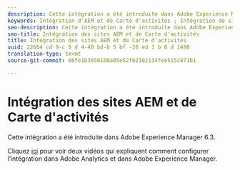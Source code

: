 ```yaml
---
description: Cette intégration a été introduite dans Adobe Experience Manager 6.3.
keywords: Intégration d'AEM et de Carte d'activités ; Intégration de sites AEM à Activity Map
seo-description: Cette intégration a été introduite dans Adobe Experience Manager 6.3.
seo-title: Intégration des sites AEM et de Carte d'activités
title: Intégration des sites AEM et de Carte d'activités
uuid: 22664 cd 9-c 5 d 4-40 bd-b 5 bf -26 ed 1 b 8 d 1490
translation-type: tm+mt
source-git-commit: 86fe1b3650100a05e52fb2102134fee515c871b1

---
```



# Intégration des sites AEM et de Carte d'activités

Cette intégration a été introduite dans Adobe Experience Manager 6.3.

Cliquez [ici](https://helpx.adobe.com/experience-manager/kt/sites/using/activity-map-feature-video-setup.html) pour voir deux vidéos qui expliquent comment configurer l’intégration dans Adobe Analytics et dans Adobe Experience Manager.
